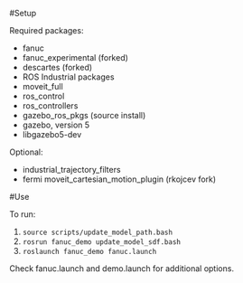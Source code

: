 #Setup

Required packages:
- fanuc
- fanuc_experimental (forked)
- descartes (forked)
- ROS Industrial packages
- moveit_full
- ros_control
- ros_controllers
- gazebo_ros_pkgs (source install)
- gazebo, version 5
- libgazebo5-dev

Optional:
- industrial_trajectory_filters
- fermi moveit_cartesian_motion_plugin (rkojcev fork)

#Use

To run:

 1. ```source scripts/update_model_path.bash```
 2. ```rosrun fanuc_demo update_model_sdf.bash```
 3. ```roslaunch fanuc_demo fanuc.launch```

Check fanuc.launch and demo.launch for additional options.
